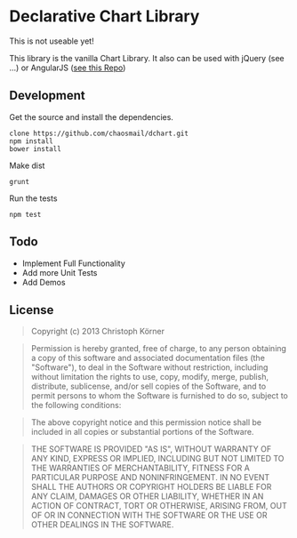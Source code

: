 Declarative Chart Library
=========================

This is not useable yet!

This library is the vanilla Chart Library. It also can be used with jQuery (see ...) or AngularJS ([see this Repo](https://github.com/chaosmail/angular-dchart))

Development
-----------
Get the source and install the dependencies.
```
clone https://github.com/chaosmail/dchart.git
npm install
bower install
```
Make dist
```
grunt
```
Run the tests
```
npm test
```

Todo
----
+ Implement Full Functionality
+ Add more Unit Tests
+ Add Demos

License
-------
> Copyright (c) 2013 Christoph Körner

> Permission is hereby granted, free of charge, to any person obtaining a copy
of this software and associated documentation files (the "Software"), to deal
in the Software without restriction, including without limitation the rights
to use, copy, modify, merge, publish, distribute, sublicense, and/or sell
copies of the Software, and to permit persons to whom the Software is
furnished to do so, subject to the following conditions:

> The above copyright notice and this permission notice shall be included in
all copies or substantial portions of the Software.

> THE SOFTWARE IS PROVIDED "AS IS", WITHOUT WARRANTY OF ANY KIND, EXPRESS OR
IMPLIED, INCLUDING BUT NOT LIMITED TO THE WARRANTIES OF MERCHANTABILITY,
FITNESS FOR A PARTICULAR PURPOSE AND NONINFRINGEMENT. IN NO EVENT SHALL THE
AUTHORS OR COPYRIGHT HOLDERS BE LIABLE FOR ANY CLAIM, DAMAGES OR OTHER
LIABILITY, WHETHER IN AN ACTION OF CONTRACT, TORT OR OTHERWISE, ARISING FROM,
OUT OF OR IN CONNECTION WITH THE SOFTWARE OR THE USE OR OTHER DEALINGS IN
THE SOFTWARE.